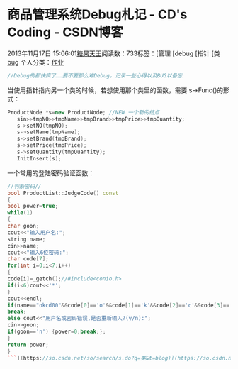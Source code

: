 # 商品管理系统Debug札记 - CD's Coding - CSDN博客





2013年11月17日 15:06:01[糖果天王](https://me.csdn.net/okcd00)阅读数：733标签：[管理																[debug																[指针																[类																[bug](https://so.csdn.net/so/search/s.do?q=bug&t=blog)
个人分类：[作业](https://blog.csdn.net/okcd00/article/category/1727537)







```cpp
//Debug的都快疯了……要不要那么难Debug，记录一些心得以及BUG以备忘
```

当使用指针指向另一个类的时候，若想使用那个类里的函数，需要 s->Func()的形式：



```cpp
ProductNode *s=new ProductNode; //NEW 一个新的结点 
   sin>>tmpNO>>tmpName>>tmpBrand>>tmpPrice>>tmpQuantity;
   s->setNO(tmpNO);
   s->setName(tmpName);
   s->setBrand(tmpBrand);
   s->setPrice(tmpPrice);
   s->setQuantity(tmpQuantity);
   InitInsert(s);
```


一个常用的登陆密码验证函数：





```cpp
//判断密码//
bool ProductList::JudgeCode() const
{
bool power=true;
while(1)
{
char goon;
cout<<"输入用户名:";
string name;
cin>>name;
cout<<"输入6位密码:";
char code[7];
for(int i=0;i<7;i++)
{
code[i]=_getch();//#include<conio.h>
if(i<6)cout<<'*';
}
cout<<endl;
if(name=="okcd00"&&code[0]=='o'&&code[1]=='k'&&code[2]=='c'&&code[3]=='d'&&code[4]=='0'&&code[5]=='0') 
break;
else cout<<"用户名或密码错误,是否重新输入?(y/n):";
cin>>goon;
if(goon=='n') {power=0;break;};
}
return power;
}
```](https://so.csdn.net/so/search/s.do?q=类&t=blog)](https://so.csdn.net/so/search/s.do?q=指针&t=blog)](https://so.csdn.net/so/search/s.do?q=debug&t=blog)](https://so.csdn.net/so/search/s.do?q=管理&t=blog)




